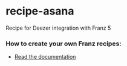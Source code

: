 # recipe-asana
Recipe for Deezer integration with Franz 5

### How to create your own Franz recipes:
* [Read the documentation](https://github.com/meetfranz/plugins)
